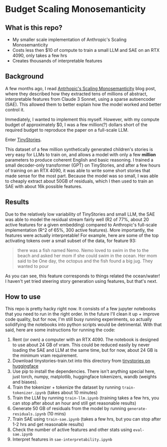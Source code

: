 # Budget Scaling Monosemanticity

## What is this repo?
- My smaller scale implementation of Anthropic's Scaling Monosemanticity
- Costs less then $10 of compute to train a small LLM and SAE on an RTX 4090, only takes a few hrs
- Creates thousands of interpretable features
## Background
A few months ago, I read [Antrhopic's Scaling Monosemanticity](https://transformer-circuits.pub/2024/scaling-monosemanticity/) blog post, where they described how they extracted tens of millions of abstract, interpretable features from Claude 3 Sonnet, using a sparse autoencoder (SAE). This allowed them to better explain how the model worked and better control it.

Immediately, I wanted to implement this myself. However, with my compute budget of approximately $0, I was a few million(?) dollars short of the required budget to reproduce the paper on a full-scale LLM. 

Enter [TinyStories](https://huggingface.co/datasets/roneneldan/TinyStories).

This dataset of a few million synthetically generated children's stories is very easy for LLMs to train on, and allows a model with only a few **million** parameters to produce coherent English and basic reasoning. I trained a small decoder-only transformer (GPT) on TinyStories, and after a few hours of training on an RTX 4090, it was able to write some short stories that made sense for the most part. Because the model was so small, I was able to cheaply extract about 50GB of residuals, which I then used to train an SAE with about 16k possible features.

## Results
Due to the relatively low variability of TinyStories and small LLM, the SAE was able to model the residual stream fairly well (R2 of 77%, about 20 active features for a given embedding) compared to Anthropic's full-scale implementation (R^2 of 65%, 300 active features). More importantly, the features were actually interpretable! For example, here are some of the top activating tokens over a small subset of the data, for feature 93:

> there was a fish named Nemo. Nemo loved to swim in the
> to the beach and asked her mom if she could swim in the ocean. Her mom said to be
> One day, the octopus and the fish found a big jug. They wanted to pour


As you can see, this feature corresponds to things related the ocean/water! I haven't yet tried steering story generation using features, but that's next.

## How to use
This repo is pretty hacky right now. It consists of a few jupyter notebooks that you need to run in the right order. In the future I'll clean it up + improve code quality, but for now, I'm still busy running experiments, so actually solidifying the notebooks into python scripts would be detrimental. With that said, here are some instructions for running the code:

1. Rent (or own) a computer with an RTX 4090. The notebook is designed to use about 24 GB of vram. This could be reduced easily by never loading the SAE and LLM at the same time, but for now, about 24 GB is the minimum vram requirement.
2. Download tinystories-train.txt into this directory from [tinystories on huggingface](https://huggingface.co/datasets/roneneldan/TinyStories/tree/main)
3. Use pip to install the dependencies. There isn't anything special here, just torch, numpy, matplotlib, huggingface tokenizers, wandb (weights and biases).
4. Train the tokenizer + tokenize the dataset by running `train-tokenizer.ipynb` (takes about 10 minutes)
5. Train the LLM by running `train-llm.ipynb` (training takes a few hrs, you can stop after about an hour and still get reasonable results)
6. Generate 50 GB of residuals from the model by running `generate-residuals.ipynb` (10 mins)
7. Train SAE using `train-sae.ipynb` (takes a few hrs, but you can stop after 1-2 hrs and get reasonable results)
8. Check the number of active features and other stats using `eval-sae.ipynb`
9. Interpret features in `sae-interpretability.ipynb`
